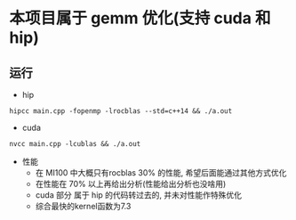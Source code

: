# 本项目属于 gemm 优化(支持 cuda 和 hip)

## 运行

- hip
``` shell
hipcc main.cpp -fopenmp -lrocblas --std=c++14 && ./a.out
```

- cuda
``` shell
nvcc main.cpp -lcublas && ./a.out
```

- 性能
  - 在 MI100 中大概只有rocblas 30% 的性能, 希望后面能通过其他方式优化
  - 在性能在 70% 以上再给出分析(性能给出分析也没啥用)
  - cuda 部分 属于 hip 的代码转过去的, 并未对性能作特殊优化
  - 综合最快的kernel函数为7.3